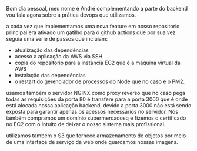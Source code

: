 Bom dia pessoal, meu nome é André
complementando a parte do backend
vou fala agora sobre a prática devops 
que utilizamos.

a cada vez que implementamos uma nova feature 
em nosso repositorio principal
era ativado um gatilho para o github actions
que por sua vez seguia uma serie de passos
que incluiam:
- atualização das dependências
- acesso a aplicação da AWS via SSH
- copia do repositorio para a instância EC2 
que é a máquina virtual da AWS
- instalação das dependências
- o restart do gerenciador de processos do Node
que no caso é o PM2.

usamos também o servidor NGINX como proxy reverso
que no caso pega todas as requisições da porta 80 
é transfere para a porta 3000 que é onde está alocada 
nossa aplicação backend, devido a porta 3000 não está sendo 
exposta para garantir apenas os acessos necessários no servidor.
Nós também compramos um domínio supermercadosq e 
fizemos o certificado no EC2 com o intuito de deixar o nosso sistema mais profissional.

utilizamos também o S3 que fornece 
armazenamento de objetos por meio de uma interface de serviço da web
onde guardamos nossas imagens.
